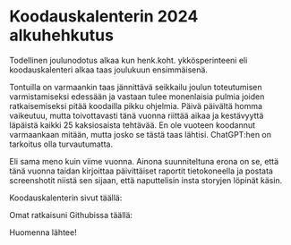 # Koodauskalenterin 2024 alkuhehkutus

Todellinen joulunodotus alkaa kun henk.koht. ykkösperinteeni eli koodauskalenteri alkaa taas joulukuun ensimmäisenä.

Tontuilla on varmaankin taas jännittävä seikkailu joulun toteutumisen varmistamiseksi edessään ja vastaan tulee monenlaisia pulmia joiden ratkaisemiseksi pitää koodailla pikku ohjelmia. Päivä päivältä homma vaikeutuu, mutta toivottavasti tänä vuonna riittää aikaa ja kestävyyttä läpäistä kaikki 25 kaksiosaista tehtävää. En ole vuoteen koodannut varmaankaan mitään, mutta josko se tästä taas lähtisi. ChatGPT:hen on tarkoitus olla turvautumatta.

Eli sama meno kuin viime vuonna. Ainona suunniteltuna erona on se, että tänä vuonna taidan kirjoittaa päivittäiset raportit tietokoneella ja postata screenshotit niistä sen sijaan, että naputtelisin insta storyjen löpinät käsin.

Koodauskalenterin sivut täällä:

Omat ratkaisuni Githubissa täällä:

Huomenna lähtee! 
